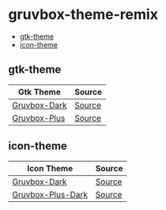 

# gruvbox-theme-remix

* [gtk-theme](#gtk-theme)
* [icon-theme](#icon-theme)


## gtk-theme

| Gtk Theme | Source |
| --- | --- |
| [Gruvbox-Dark](asset/overlay/usr/share/themes/Gruvbox-Dark) | [Source](https://github.com/jmattheis/gruvbox-dark-gtk) |
| [Gruvbox-Plus](asset/overlay/usr/share/themes/Gruvbox-Plus) | [Source](https://github.com/SylEleuth/gruvbox-plus-gtk) |


## icon-theme

| Icon Theme | Source |
| --- | --- |
| [Gruvbox-Dark](asset/overlay/usr/share/icons/Gruvbox-Dark) | [Source](https://github.com/jmattheis/gruvbox-dark-icons-gtk) |
| [Gruvbox-Plus-Dark](asset/overlay/usr/share/icons/Gruvbox-Plus-Dark) | [Source](https://github.com/SylEleuth/gruvbox-plus-icon-pack) |
